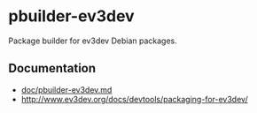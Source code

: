 pbuilder-ev3dev
===============

Package builder for ev3dev Debian packages.


Documentation
-------------

* [doc/pbuilder-ev3dev.md](tree/master/doc/pbuilder-ev3dev.md)
* <http://www.ev3dev.org/docs/devtools/packaging-for-ev3dev/>
